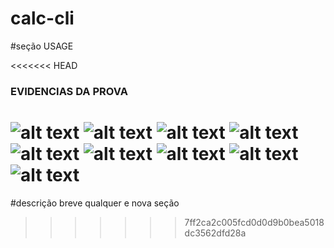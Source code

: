 # calc-cli
#seção USAGE


<<<<<<< HEAD
### EVIDENCIAS DA PROVA
![alt text](image.png)
![alt text](image-1.png)
![alt text](image-2.png)
![alt text](image-3.png)
![alt text](image-4.png)
![alt text](image-5.png)
![alt text](image-6.png)
![alt text](image-7.png)
![alt text](image-8.png)
=======
#descrição breve qualquer e nova seção
>>>>>>> 7ff2ca2c005fcd0d0d9b0bea5018dc3562dfd28a
